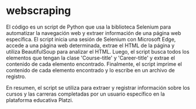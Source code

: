 # webscraping
 
El código es un script de Python que usa la biblioteca Selenium para automatizar la navegación web y extraer información de una página web específica. El script inicia una sesión de Selenium con Microsoft Edge, accede a una página web determinada, extrae el HTML de la página y utiliza BeautifulSoup para analizar el HTML. Luego, el script busca todos los elementos que tengan la clase 'Course-title' y 'Career-title' y extrae el contenido de cada elemento encontrado. Finalmente, el script imprime el contenido de cada elemento encontrado y lo escribe en un archivo de registro.

En resumen, el script se utiliza para extraer y registrar información sobre los cursos y las carreras completadas por un usuario específico en la plataforma educativa Platzi.
